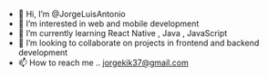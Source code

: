 - 👋 Hi, I’m @JorgeLuisAntonio
- 👀 I’m interested in web and mobile development
- 🌱 I’m currently learning React Native , Java , JavaScript
- 💞️ I’m looking to collaborate on projects in frontend and backend development
- 📫 How to reach me .. jorgekik37@gmail.com

<!---
JorgeLuisAntonio/JorgeLuisAntonio is a ✨ special ✨ repository because its `README.md` (this file) appears on your GitHub profile.
You can click the Preview link to take a look at your changes.
--->
